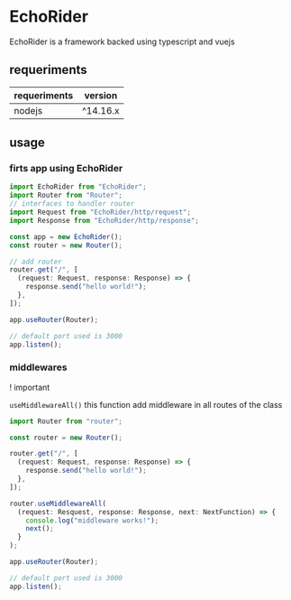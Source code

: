 # EchoRider

EchoRider is a framework backed using typescript and vuejs

## requeriments

| requeriments | version  |
| ------------ | -------- |
| nodejs       | ^14.16.x |

## usage

### firts app using EchoRider

```typescript
import EchoRider from "EchoRider";
import Router from "Router";
// interfaces to handler router
import Request from "EchoRider/http/request";
import Response from "EchoRider/http/response";

const app = new EchoRider();
const router = new Router();

// add router
router.get("/", [
  (request: Request, response: Response) => {
    response.send("hello world!");
  },
]);

app.useRouter(Router);

// default port used is 3000
app.listen();
```

### middlewares

! important

`useMiddlewareAll()` this function add middleware in all routes of the class

```typescript
import Router from "router";

const router = new Router();

router.get("/", [
  (request: Request, response: Response) => {
    response.send("hello world!");
  },
]);

router.useMiddlewareAll(
  (request: Resquest, response: Response, next: NextFunction) => {
    console.log("middleware works!");
    next();
  }
);

app.useRouter(Router);

// default port used is 3000
app.listen();
```
